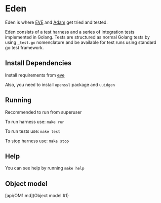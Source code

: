# Eden

Eden is where [EVE](https://github.com/lf-edge/eve) and [Adam](https://github.com/lf-edge/eve) get tried and tested.

Eden consists of a test harness and a series of integration tests implemented in Golang. Tests are structured as normal Golang tests by using ```_test.go``` nomenclature and be available for test runs using standard go test framework.

## Install Dependencies

Install requirements from [eve](https://github.com/itmo-eve/eve#install-dependencies)

Also, you need to install ```openssl``` package and ```uuidgen```

## Running

Recommended to run from superuser

To run harness use: ```make run```

To run tests use: ```make test```

To stop harness use: ```make stop```

## Help

You can see help by running ```make help```

## Object model
[api/OM1.md](Object model \#1)
